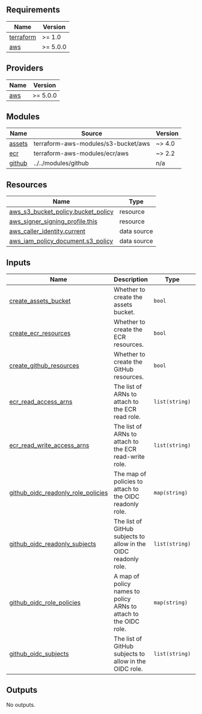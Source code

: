<!-- BEGIN_TF_DOCS -->
## Requirements

| Name | Version |
|------|---------|
| <a name="requirement_terraform"></a> [terraform](#requirement\_terraform) | >= 1.0 |
| <a name="requirement_aws"></a> [aws](#requirement\_aws) | >= 5.0.0 |

## Providers

| Name | Version |
|------|---------|
| <a name="provider_aws"></a> [aws](#provider\_aws) | >= 5.0.0 |

## Modules

| Name | Source | Version |
|------|--------|---------|
| <a name="module_assets"></a> [assets](#module\_assets) | terraform-aws-modules/s3-bucket/aws | ~> 4.0 |
| <a name="module_ecr"></a> [ecr](#module\_ecr) | terraform-aws-modules/ecr/aws | ~> 2.2 |
| <a name="module_github"></a> [github](#module\_github) | ../../modules/github | n/a |

## Resources

| Name | Type |
|------|------|
| [aws_s3_bucket_policy.bucket_policy](https://registry.terraform.io/providers/hashicorp/aws/latest/docs/resources/s3_bucket_policy) | resource |
| [aws_signer_signing_profile.this](https://registry.terraform.io/providers/hashicorp/aws/latest/docs/resources/signer_signing_profile) | resource |
| [aws_caller_identity.current](https://registry.terraform.io/providers/hashicorp/aws/latest/docs/data-sources/caller_identity) | data source |
| [aws_iam_policy_document.s3_policy](https://registry.terraform.io/providers/hashicorp/aws/latest/docs/data-sources/iam_policy_document) | data source |

## Inputs

| Name | Description | Type | Default | Required |
|------|-------------|------|---------|:--------:|
| <a name="input_create_assets_bucket"></a> [create\_assets\_bucket](#input\_create\_assets\_bucket) | Whether to create the assets bucket. | `bool` | `false` | no |
| <a name="input_create_ecr_resources"></a> [create\_ecr\_resources](#input\_create\_ecr\_resources) | Whether to create the ECR resources. | `bool` | `false` | no |
| <a name="input_create_github_resources"></a> [create\_github\_resources](#input\_create\_github\_resources) | Whether to create the GitHub resources. | `bool` | `false` | no |
| <a name="input_ecr_read_access_arns"></a> [ecr\_read\_access\_arns](#input\_ecr\_read\_access\_arns) | The list of ARNs to attach to the ECR read role. | `list(string)` | `[]` | no |
| <a name="input_ecr_read_write_access_arns"></a> [ecr\_read\_write\_access\_arns](#input\_ecr\_read\_write\_access\_arns) | The list of ARNs to attach to the ECR read-write role. | `list(string)` | `[]` | no |
| <a name="input_github_oidc_readonly_role_policies"></a> [github\_oidc\_readonly\_role\_policies](#input\_github\_oidc\_readonly\_role\_policies) | The map of policies to attach to the OIDC readonly role. | `map(string)` | `{}` | no |
| <a name="input_github_oidc_readonly_subjects"></a> [github\_oidc\_readonly\_subjects](#input\_github\_oidc\_readonly\_subjects) | The list of GitHub subjects to allow in the OIDC readonly role. | `list(string)` | `[]` | no |
| <a name="input_github_oidc_role_policies"></a> [github\_oidc\_role\_policies](#input\_github\_oidc\_role\_policies) | A map of policy names to policy ARNs to attach to the OIDC role. | `map(string)` | `{}` | no |
| <a name="input_github_oidc_subjects"></a> [github\_oidc\_subjects](#input\_github\_oidc\_subjects) | The list of GitHub subjects to allow in the OIDC role. | `list(string)` | `[]` | no |

## Outputs

No outputs.
<!-- END_TF_DOCS -->
